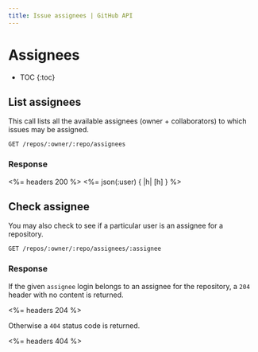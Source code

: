 ```yaml
---
title: Issue assignees | GitHub API
---
```


# Assignees

* TOC
{:toc}

## List assignees

This call lists all the available assignees (owner + collaborators) to which
issues may be assigned.

    GET /repos/:owner/:repo/assignees

### Response

<%= headers 200 %>
<%= json(:user) { |h| [h] } %>

## Check assignee

You may also check to see if a particular user is an assignee for a repository.

    GET /repos/:owner/:repo/assignees/:assignee

### Response

If the given `assignee` login belongs to an assignee for the repository, a
`204` header with no content is returned.

<%= headers 204 %>

Otherwise a `404` status code is returned.

<%= headers 404 %>
